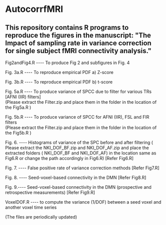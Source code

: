 # AutocorrfMRI
This repository contains R programs to reproduce the figures in the manuscript: "The Impact of sampling rate in variance correction for single subject fMRI connectivity analysis."
----------------------------------------------------------------------------------------

Fig2andFig4.R  ----    To produce Fig 2 and subfigures in Fig. 4
 

Fig. 3a.R   ----    To reproduce empirical PDF a) Z-score 

Fig. 3b.R   ----    To reproduce empirical PDF b) t-score

Fig. 5a.R   ----     To produce variance of SPCC due to filter for various TRs [AFNI (IIR) filters]  
                (Please extract the Filter.zip and place them in the folder in the location of the Fig5a.R ) 

Fig. 5b.R   ----     To produce variance of SPCC for AFNI (IIR), FSL and FIR filters  
                (Please extract the Filter.zip and place them in the folder in the location of the Fig5b.R ) 


Fig. 6. ----  Histograms of variance of the SPC before and after filtering 
( Please extract the NKI_DOF_BF.zip  and NKI_DOF_AF.zip and place the extracted folders ( NKI_DOF_BF and NKI_DOF_AF) in the  location same as  Fig6.R  or change the path accordingly in Fig6.R)  [Refer Fig6.R]

Fig. 7. ---- False positive rate of variance correction methods [Refer Fig7.R]



Fig. 8. ---- Seed-voxel-based connectivity in the DMN    [Refer Fig8.R]

Fig. 9.----  Seed-voxel-based connectivity in the DMN  (prospective and retrospective measurements)  [Refer Fig9.R]



VoxelDOF.R  ----  to compute the variance (1/DOF) between a seed voxel and another voxel time series


(The files are periodically updated)
